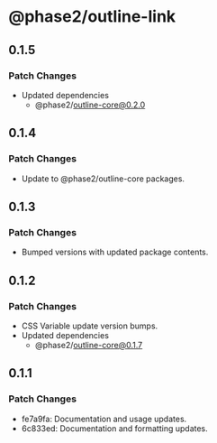 # @phase2/outline-link

## 0.1.5

### Patch Changes

- Updated dependencies
  - @phase2/outline-core@0.2.0

## 0.1.4

### Patch Changes

- Update to @phase2/outline-core packages.

## 0.1.3

### Patch Changes

- Bumped versions with updated package contents.

## 0.1.2

### Patch Changes

- CSS Variable update version bumps.
- Updated dependencies
  - @phase2/outline-core@0.1.7

## 0.1.1

### Patch Changes

- fe7a9fa: Documentation and usage updates.
- 6c833ed: Documentation and formatting updates.

